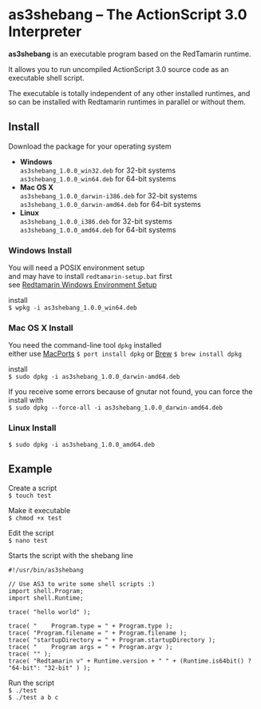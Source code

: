 as3shebang – The ActionScript 3.0 Interpreter
=============================================

**as3shebang** is an executable program based on the RedTamarin runtime.

It allows you to run uncompiled ActionScript 3.0 source code
as an executable shell script.

The executable is totally independent of any other installed runtimes,
and so can be installed with Redtamarin runtimes in parallel or without them.


Install
-------

Download the package for your operating system

  - **Windows**  
    `as3shebang_1.0.0_win32.deb` for 32-bit systems  
    `as3shebang_1.0.0_win64.deb` for 64-bit systems
  - **Mac OS X**  
    `as3shebang_1.0.0_darwin-i386.deb` for 32-bit systems  
    `as3shebang_1.0.0_darwin-amd64.deb` for 64-bit systems
  - **Linux**  
    `as3shebang_1.0.0_i386.deb` for 32-bit systems  
    `as3shebang_1.0.0_amd64.deb` for 64-bit systems


### Windows Install

You will need a POSIX environment setup  
and may have to install `redtamarin-setup.bat` first  
see [Redtamarin Windows Environment Setup][RWES]

install  
`$ wpkg -i as3shebang_1.0.0_win64.deb`


### Mac OS X Install

You need the command-line tool `dpkg` installed  
either use [MacPorts][MACPORTS] `$ port install dpkg`
or [Brew][BREW] `$ brew install dpkg`

install  
`$ sudo dpkg -i as3shebang_1.0.0_darwin-amd64.deb`

If you receive some errors because of gnutar not found,
you can force the install with  
`$ sudo dpkg --force-all -i as3shebang_1.0.0_darwin-amd64.deb`


### Linux Install

`$ sudo dpkg -i as3shebang_1.0.0_amd64.deb`



Example
-------

Create a script  
`$ touch test`

Make it executable  
`$ chmod +x test`

Edit the script  
`$ nano test`

Starts the script with the shebang line
```as3
#!/usr/bin/as3shebang

// Use AS3 to write some shell scripts :)
import shell.Program;
import shell.Runtime;

trace( "hello world" );

trace( "    Program.type = " + Program.type );
trace( "Program.filename = " + Program.filename );
trace( "startupDirectory = " + Program.startupDirectory );
trace( "    Program args = " + Program.argv );
trace( "" );
trace( "Redtamarin v" + Runtime.version + " " + (Runtime.is64bit() ? "64-bit": "32-bit" ) );
```

Run the script  
`$ ./test`  
`$ ./test a b c`


[RWES]: https://github.com/Corsaair/redtamarin/wiki/RedtamarinWindowsEnvironmentSetup
[MACPORTS]: https://www.macports.org/
[BREW]: http://brew.sh/
